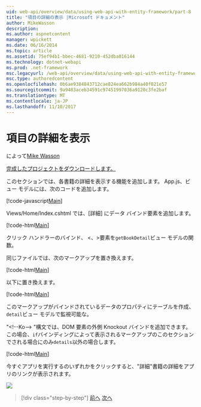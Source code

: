 ```yaml
---
uid: web-api/overview/data/using-web-api-with-entity-framework/part-8
title: "項目の詳細の表示 |Microsoft ドキュメント"
author: MikeWasson
description: 
ms.author: aspnetcontent
manager: wpickett
ms.date: 06/16/2014
ms.topic: article
ms.assetid: 75ef94b1-bbec-4681-9210-452dba816144
ms.technology: dotnet-webapi
ms.prod: .net-framework
msc.legacyurl: /web-api/overview/data/using-web-api-with-entity-framework/part-8
msc.type: authoredcontent
ms.openlocfilehash: 0b6ae9384843712cae824ea662b984a40f021e57
ms.sourcegitcommit: 9a9483aceb34591c97451997036a9120c3fe2baf
ms.translationtype: MT
ms.contentlocale: ja-JP
ms.lasthandoff: 11/10/2017
---
```

<a name="display-item-details"></a>項目の詳細を表示
====================
によって[Mike Wasson](https://github.com/MikeWasson)

[完成したプロジェクトをダウンロードします。](https://github.com/MikeWasson/BookService)

このセクションでは、各書籍の詳細を表示する機能を追加します。 App.js、ビュー モデルには、次のコードを追加します。

[!code-javascript[Main](part-8/samples/sample1.js)]

Views/Home/Index.cshtml では、[詳細] にデータ バインド要素を追加します。

[!code-html[Main](part-8/samples/sample2.html?highlight=5)]

クリック ハンドラーのバインド、 &lt;、&gt;要素を`getBookDetail`ビュー モデルの関数。

同じファイルでは、次のマークアップを置き換えます。

[!code-html[Main](part-8/samples/sample3.html)]

以下に置き換えます。

[!code-html[Main](part-8/samples/sample4.html)]

このマークアップがバインドされているデータのプロパティにテーブルを作成、`detail`ビュー モデルで監視可能な。

"&lt;!--Ko--&gt; &quot;構文では、DOM 要素の外側 Knockout バインドを追加できます。 この場合、`if`バインディングによって表示されるマークアップのこのセクションでされる場合にのみ`details`以外の場合します。

[!code-html[Main](part-8/samples/sample5.html)]

今すぐアプリを実行するのいずれかをクリックすると、&quot;詳細&quot;書籍の詳細をアプリのリンクが表示されます。

[![](part-8/_static/image2.png)](part-8/_static/image1.png)

>[!div class="step-by-step"]
[前へ](part-7.md)
[次へ](part-9.md)
